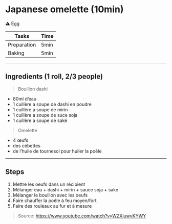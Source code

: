 # Japanese omelette (10min)

:warning: Egg

Tasks | Time
------------ | ------------- 
Preparation  | 5min
Baking  | 5min

---

## Ingredients (1 roll, 2/3 people)

> Bouillon dashi
- 80ml d’eau
- 1 cuillère a soupe de dashi en poudre
- 1 cuillère a soupe de mirin
- 1 cuillère a soupe de suce soja
- 1 cuillère a soupe de saké

> Omelette
- 4 œufs
- des cébettes
- de l’huile de tournesol pour huiler la poêle

---

## Steps

1. Mettre les oeufs dans un récipient
2. Mélanger eau + dashi + mirin + sauce soja + sake
3. Mélanger le bouillon avec les oeufs
4. Faire chauffer la poêle à feu moyen/fort
5. Faire des rouleaux au fur et à mesure
    
> Source: https://www.youtube.com/watch?v=WZXjuwvKYWY

